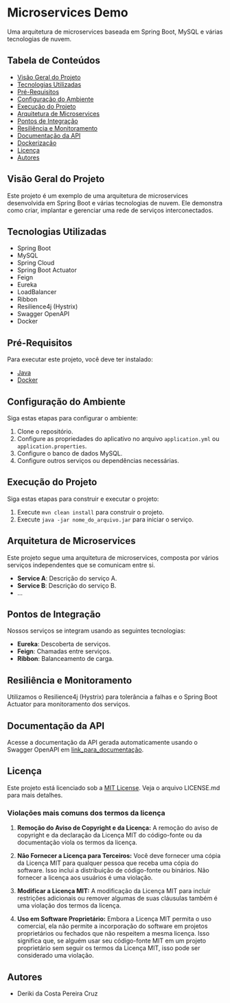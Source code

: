 # Microservices Demo


Uma arquitetura de microservices baseada em Spring Boot, MySQL e várias tecnologias de nuvem.

## Tabela de Conteúdos

- [Visão Geral do Projeto](#visão-geral-do-projeto)
- [Tecnologias Utilizadas](#tecnologias-utilizadas)
- [Pré-Requisitos](#pré-requisitos)
- [Configuração do Ambiente](#configuração-do-ambiente)
- [Execução do Projeto](#execução-do-projeto)
- [Arquitetura de Microservices](#arquitetura-de-microservices)
- [Pontos de Integração](#pontos-de-integração)
- [Resiliência e Monitoramento](#resiliência-e-monitoramento)
- [Documentação da API](#documentação-da-api)
- [Dockerização](#dockerização)
- [Licença](#licença)
- [Autores](#autores)

## Visão Geral do Projeto

Este projeto é um exemplo de uma arquitetura de microservices desenvolvida em Spring Boot e várias tecnologias de nuvem. Ele demonstra como criar, implantar e gerenciar uma rede de serviços interconectados.

## Tecnologias Utilizadas

- Spring Boot
- MySQL
- Spring Cloud
- Spring Boot Actuator
- Feign
- Eureka
- LoadBalancer
- Ribbon
- Resilience4j (Hystrix)
- Swagger OpenAPI
- Docker

## Pré-Requisitos

Para executar este projeto, você deve ter instalado:

- [Java](link_para_o_site_do_java)
- [Docker](link_para_o_site_do_docker)

## Configuração do Ambiente

Siga estas etapas para configurar o ambiente:

1. Clone o repositório.
2. Configure as propriedades do aplicativo no arquivo `application.yml` ou `application.properties`.
3. Configure o banco de dados MySQL.
4. Configure outros serviços ou dependências necessárias.

## Execução do Projeto

Siga estas etapas para construir e executar o projeto:

1. Execute `mvn clean install` para construir o projeto.
2. Execute `java -jar nome_do_arquivo.jar` para iniciar o serviço.

## Arquitetura de Microservices

Este projeto segue uma arquitetura de microservices, composta por vários serviços independentes que se comunicam entre si.

- **Service A**: Descrição do serviço A.
- **Service B**: Descrição do serviço B.
- ...

## Pontos de Integração

Nossos serviços se integram usando as seguintes tecnologias:

- **Eureka**: Descoberta de serviços.
- **Feign**: Chamadas entre serviços.
- **Ribbon**: Balanceamento de carga.

## Resiliência e Monitoramento

Utilizamos o Resilience4j (Hystrix) para tolerância a falhas e o Spring Boot Actuator para monitoramento dos serviços.

## Documentação da API

Acesse a documentação da API gerada automaticamente usando o Swagger OpenAPI em [link_para_documentação](link_para_documentação).


## Licença

Este projeto está licenciado sob a [MIT License](https://opensource.org/license/mit/). Veja o arquivo LICENSE.md para mais detalhes.
### Violações mais comuns dos termos da licença
  1. **Remoção do Aviso de Copyright e da Licença:** A remoção do aviso de copyright e da declaração da Licença MIT do código-fonte ou da documentação viola os termos da licença.

  2. **Não Fornecer a Licença para Terceiros:** Você deve fornecer uma cópia da Licença MIT para qualquer pessoa que receba uma cópia do software. Isso inclui a distribuição de código-fonte ou binários. Não fornecer a licença aos usuários é uma violação.

  3. **Modificar a Licença MIT:** A modificação da Licença MIT para incluir restrições adicionais ou remover algumas de suas cláusulas também é uma violação dos termos da licença.

  4. **Uso em Software Proprietário:** Embora a Licença MIT permita o uso comercial, ela não permite a incorporação do software em projetos proprietários ou fechados que não respeitem a mesma licença. Isso significa que, se alguém usar seu código-fonte MIT em um projeto proprietário sem seguir os termos da Licença MIT, isso pode ser considerado uma violação.

## Autores
- Deriki da Costa Pereira Cruz

